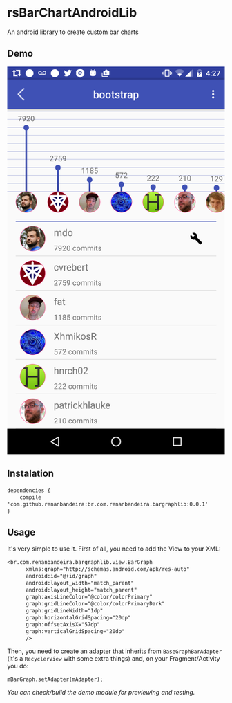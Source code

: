 # rsBarChartAndroidLib
An android library to create custom bar charts

## Demo

![This is one example of how you can use it](example.png?raw=true "Demo")

## Instalation

```
dependencies {
    compile 'com.github.renanbandeira:br.com.renanbandeira.bargraphlib:0.0.1'
}
```

## Usage
It's very simple to use it. First of all, you need to add the View to your XML:

```
<br.com.renanbandeira.bargraphlib.view.BarGraph
      xmlns:graph="http://schemas.android.com/apk/res-auto"
      android:id="@+id/graph"
      android:layout_width="match_parent"
      android:layout_height="match_parent"
      graph:axisLineColor="@color/colorPrimary"
      graph:gridLineColor="@color/colorPrimaryDark"
      graph:gridLineWidth="1dp"
      graph:horizontalGridSpacing="20dp"
      graph:offsetAxisX="57dp"
      graph:verticalGridSpacing="20dp"
      />
```

Then, you need to create an adapter that inherits from `BaseGraphBarAdapter` (it's a `RecyclerView` with some extra things) and, on your Fragment/Activity you do:
```
mBarGraph.setAdapter(mAdapter);
```

*You can check/build the demo module for previewing and testing.*
